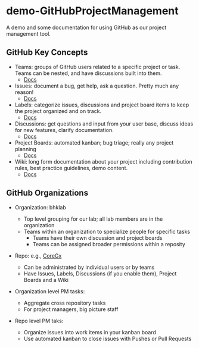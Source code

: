 # demo-GitHubProjectManagement
A demo and some documentation for using GitHub as our project management tool.

## GitHub Key Concepts

- Teams: groups of GitHub users related to a specific project or task. Teams can be nested, and have discussions built into them.
  - [Docs](https://docs.github.com/en/organizations/organizing-members-into-teams/about-teams)
- Issues: document a bug, get help, ask a question. Pretty much any reason!
  - [Docs](https://docs.github.com/en/issues/tracking-your-work-with-issues/about-issues) 
- Labels: categorize issues, discussions and project board items to keep the project organized and on track.
  - [Docs](https://docs.github.com/en/issues/using-labels-and-milestones-to-track-work/managing-labels)
- Discussions: get questions and input from your user base, discuss ideas for new features, clarify documentation.
  - [Docs](https://docs.github.com/en/discussions/quickstart)
- Project Boards: automated kanban; bug triage; really any project planning
  - [Docs](https://guides.github.com/features/issues/)
- Wiki: long form documentation about your project including contribution rules, best practice guidelines, demo content.
  - [Docs](https://docs.github.com/en/communities/documenting-your-project-with-wikis/about-wikis)

## GitHub Organizations
  - Organization: bhklab
    - Top level grouping for our lab; all lab members are in the organization
    - Teams within an organization to specialize people for specific tasks
      - Teams have their own discussion and project boards
      - Teams can be assigned broader permissions within a reposity
  - Repo: e.g., [CoreGx]()
     - Can be administrated by individual users or by teams
     - Have Issues, Labels, Discussions (if you enable them), Project Boards and a Wiki

  - Organization level PM tasks:
    - Aggregate cross repository tasks
    - For project managers, big picture staff
  - Repo level PM taks:
    - Organize issues into work items in your kanban board
    - Use automated kanban to close issues with Pushes or Pull Requests
